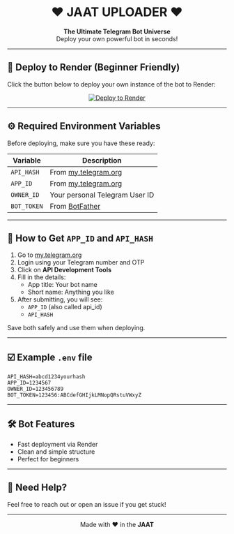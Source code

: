 <h1 align="center" style="font-family: 'Comic'Comic
  MS', cursive;">
  ❤️ JAAT UPLOADER ❤️
</h1>

<p align="center">
  <b>The Ultimate Telegram Bot Universe</b>  
  <br>
  Deploy your own powerful bot in seconds!
</p>

---

## 🚀 Deploy to Render (Beginner Friendly)

Click the button below to deploy your own instance of the bot to Render:

<p align="center">
  <a href="https://render.com/deploy?repo=https://github.com/mkajla662-cloud/txtuploader-">
    <img src="https://render.com/images/deploy-to-render-button.svg" alt="Deploy to Render"/>
  </a>
</p>

---

## ⚙️ Required Environment Variables

Before deploying, make sure you have these ready:

| Variable     | Description                                      |
|--------------|--------------------------------------------------|
| `API_HASH`   | From [my.telegram.org](https://my.telegram.org)  |
| `APP_ID`     | From [my.telegram.org](https://my.telegram.org)  |
| `OWNER_ID`   | Your personal Telegram User ID                   |
| `BOT_TOKEN`  | From [BotFather](https://t.me/BotFather)         |

---

## 🔑 How to Get `APP_ID` and `API_HASH`

1. Go to [my.telegram.org](https://my.telegram.org)
2. Login using your Telegram number and OTP
3. Click on **API Development Tools**
4. Fill in the details:
   - App title: Your bot name
   - Short name: Anything you like
5. After submitting, you will see:
   - `APP_ID` (also called api_id)
   - `API_HASH`

Save both safely and use them when deploying.

---

## ☑️ Example `.env` file

```env
API_HASH=abcd1234yourhash
APP_ID=1234567
OWNER_ID=123456789
BOT_TOKEN=123456:ABCdefGHIjkLMNopQRstuVWxyZ
```

---

## 🛠 Bot Features

- Fast deployment via Render
- Clean and simple structure
- Perfect for beginners

---

## 🧠 Need Help?

Feel free to reach out or open an issue if you get stuck!

---

<p align="center">
  Made with ❤️ in the <b>JAAT</b>
</p>